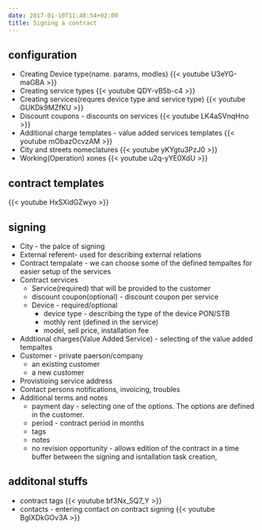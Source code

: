 ```yaml
---
date: 2017-01-10T11:48:54+02:00
title: Signing a contract
---
```

##  configuration
   - Creating Device type(name. params, modles)
     {{< youtube U3eYG-maGBA >}}
   - Creating service types
     {{< youtube QDY-vB5b-c4 >}}
   - Creating services(requres device type and service type)
     {{< youtube GUKDk9MZfKU >}}
   - Discount coupons -  discounts on services
     {{< youtube LK4aSVnqHno >}}
   - Additional charge templates - value added services templates
     {{< youtube mObazOcvzAM >}}      
   - City and streets nomeclatures
     {{< youtube yKYgtu3PzJ0 >}}
   - Working(Operation) xones
     {{< youtube u2q-yYE0XdU >}}
     
##  contract templates
  {{< youtube HxSXidGZwyo >}}
  
##  signing
  - City - the palce of signing
  - External referent- used for describing external relations 
  - Contract tempalate - we can choose some of the defined tempaltes for easier setup of the services
  - Contract services
    - Service(required) that will be provided to the customer
    - discount coupon(optional) - discount coupon per service
    - Device  - required/optional
      - device type - describing the type of the device PON/STB
      - mothly rent (defined in the service)
      - model, sell price, installation fee
  - Addtional charges(Value Added Service) - selecting of the value added tempaltes
  - Customer - private paerson/company
     - an existing customer
     - a new customer
  - Provistioing service address
  - Contact persons  notifications, invoicing, troubles
  - Additional terms and notes
     - payment day - selecting one of the options. The options are defined in the customer.
     - period - contract period in months
     - tags 
     - notes 
     - no revision opportunity - allows edition of the contract in a time buffer between the signing and isntallation task creation,

##  additonal stuffs
  - contract tags
    {{< youtube bf3Nx_5Q7_Y >}}
  - contacts - entering contact on contract signing
    {{< youtube BgIXDkGOv3A >}}